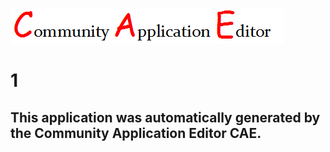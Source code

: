 ![CAE](https://github.com/PhilCAEOrg/CAE-Deployment-Temp/blob/master/img/logo.png)  

1
===================


This application was automatically generated by the Community Application Editor CAE.  
---------------
